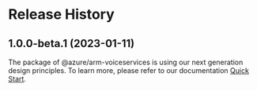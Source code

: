# Release History
    
## 1.0.0-beta.1 (2023-01-11)

The package of @azure/arm-voiceservices is using our next generation design principles. To learn more, please refer to our documentation [Quick Start](https://aka.ms/js-track2-quickstart).
